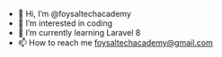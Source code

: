 - 👋 Hi, I’m @foysaltechacademy
- 👀 I’m interested in coding
- 🌱 I’m currently learning Laravel 8
- 📫 How to reach me foysaltechacademy@gmail.com

<!---
foysaltechacademy/foysaltechacademy is a ✨ special ✨ repository because its `README.md` (this file) appears on your GitHub profile.
You can click the Preview link to take a look at your changes.
--->
